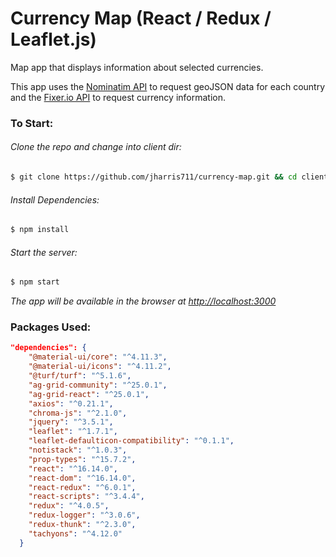 # Currency Map (React / Redux / Leaflet.js)
Map app that displays information about selected currencies.
 

This app uses the [Nominatim API](https://nominatim.org/release-docs/develop/api/Overview/) to request 
geoJSON data for each country and the [Fixer.io API](https://fixer.io/documentation) to request currency
information.

### To Start:
###### Clone the repo and change into client dir:
```bash
$ git clone https://github.com/jharris711/currency-map.git && cd client
```

###### Install Dependencies:
```bash
$ npm install
```

###### Start the server:
```bash
$ npm start
```

*The app will be available in the browser at <http://localhost:3000>*

### Packages Used:
```json
"dependencies": {
    "@material-ui/core": "^4.11.3",
    "@material-ui/icons": "^4.11.2",
    "@turf/turf": "^5.1.6",
    "ag-grid-community": "^25.0.1",
    "ag-grid-react": "^25.0.1",
    "axios": "^0.21.1",
    "chroma-js": "^2.1.0",
    "jquery": "^3.5.1",
    "leaflet": "^1.7.1",
    "leaflet-defaulticon-compatibility": "^0.1.1",
    "notistack": "^1.0.3",
    "prop-types": "^15.7.2",
    "react": "^16.14.0",
    "react-dom": "^16.14.0",
    "react-redux": "^6.0.1",
    "react-scripts": "^3.4.4",
    "redux": "^4.0.5",
    "redux-logger": "^3.0.6",
    "redux-thunk": "^2.3.0",
    "tachyons": "^4.12.0"
  }
```

